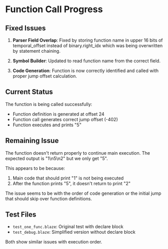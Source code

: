 # Function Call Progress

## Fixed Issues

1. **Parser Field Overlap**: Fixed by storing function name in upper 16 bits of temporal_offset instead of binary.right_idx which was being overwritten by statement chaining.

2. **Symbol Builder**: Updated to read function name from the correct field.

3. **Code Generation**: Function is now correctly identified and called with proper jump offset calculation.

## Current Status

The function is being called successfully:
- Function definition is generated at offset 24
- Function call generates correct jump offset (-402)
- Function executes and prints "5"

## Remaining Issue

The function doesn't return properly to continue main execution. The expected output is "1\n5\n2" but we only get "5".

This appears to be because:
1. Main code that should print "1" is not being executed
2. After the function prints "5", it doesn't return to print "2"

The issue seems to be with the order of code generation or the initial jump that should skip over function definitions.

## Test Files

- `test_one_func.blaze`: Original test with declare block
- `test_debug.blaze`: Simplified version without declare block

Both show similar issues with execution order.